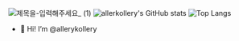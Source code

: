 ![제목을-입력해주세요_ (1)](https://github.com/user-attachments/assets/378c6f37-b78f-4289-84d4-04b59b3d5d56)
![allerkollery's GitHub stats](https://github-readme-stats.vercel.app/api?username=allerkollery&show_icons=true&theme=radical)
![Top Langs](https://github-readme-stats.vercel.app/api/top-langs/?username=allerkollery)

- 👋 Hi! I’m @allerykollery
